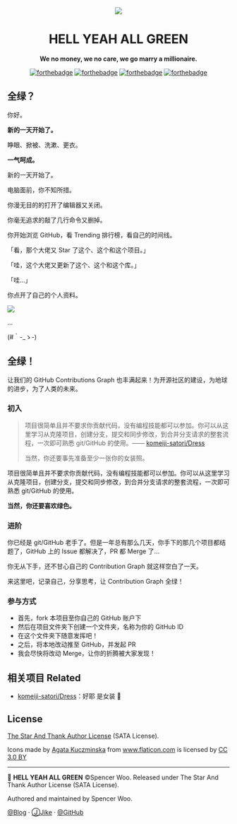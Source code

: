 <div align="center"><img src="https://i.loli.net/2019/01/03/5c2e090d2cdcd.png"></div>

<h1 align="center">HELL YEAH ALL GREEN</h1>

<p align="center">
<strong>We no money, we no care, we go marry a millionaire.</strong><br>
</p>

<div align="center">

[![forthebadge](https://forthebadge.com/images/badges/built-by-hipsters.svg)](https://forthebadge.com)
[![forthebadge](https://forthebadge.com/images/badges/powered-by-responsibility.svg)](https://forthebadge.com)
[![forthebadge](https://forthebadge.com/images/badges/uses-badges.svg)](https://forthebadge.com)
[![forthebadge](https://forthebadge.com/images/badges/you-didnt-ask-for-this.svg)](https://forthebadge.com)

</div>

## 全绿？

你好。

**新的一天开始了。**

睁眼、掀被、洗漱、更衣。

**一气呵成。**

新的一天开始了。

电脑面前，你不知所措。

你漫无目的的打开了编辑器又关闭。

你毫无追求的敲了几行命令又删掉。

你开始浏览 GitHub，看 Trending 排行榜，看自己的时间线。

「看，那个大佬又 Star 了这个、这个和这个项目。」

「哇，这个大佬又更新了这个、这个和这个库。」

「哇...」

你点开了自己的个人资料。

![](https://i.loli.net/2019/01/03/5c2dfd73b4b09.png)

...

(#｀-_ゝ-)

## 全绿！

让我们的 GitHub Contributions Graph 也丰满起来！为开源社区的建设，为地球的进步，为了人类的未来。

### 初入

> 项目很简单且并不要求你贡献代码，没有编程技能都可以参加。你可以从这里学习从克隆项目，创建分支，提交和同步修改，到合并分支请求的整套流程，一次即可熟悉 git/GitHub 的使用。—— [komeiji-satori/Dress](https://github.com/komeiji-satori/Dress)
>
> 当然，你还要事先准备至少一张你的女装照。

项目很简单且并不要求你贡献代码，没有编程技能都可以参加。你可以从这里学习从克隆项目，创建分支，提交和同步修改，到合并分支请求的整套流程，一次即可熟悉 git/GitHub 的使用。

**当然，你还要喜欢绿色。**

### 进阶

你已经是 git/GitHub 老手了。但是一年总有那么几天，你手下的那几个项目都结题了，GitHub 上的 Issue 都解决了，PR 都 Merge 了...

你无从下手，还不甘心自己的 Contribution Graph 就这样空白了一天。

来这里吧，记录自己，分享思考，让 Contribution Graph 全绿！

### 参与方式

- 首先，fork 本项目至你自己的 GitHub 账户下
- 然后在项目文件夹下创建一个文件夹，名称为你的 GitHub ID
- 在这个文件夹下随意发挥吧！
- 之后，将本地改动推至 GitHub，并发起 PR
- 我会尽快将改动 Merge，让你的折腾被大家发现！

## 相关项目 Related

- [komeiji-satori/Dress](https://github.com/komeiji-satori/Dress)：好耶 是女装 👗

## License

[The Star And Thank Author License](https://github.com/zTrix/sata-license) (SATA License).

<div>Icons made by <a href="https://www.flaticon.com/authors/agata-kuczminska" title="Agata Kuczminska">Agata Kuczminska</a> from <a href="https://www.flaticon.com/" 			    title="Flaticon">www.flaticon.com</a> is licensed by <a href="http://creativecommons.org/licenses/by/3.0/" 			    title="Creative Commons BY 3.0" target="_blank">CC 3.0 BY</a></div>

---

🎄 **HELL YEAH ALL GREEN** ©Spencer Woo. Released under The Star And Thank Author License (SATA License).

Authored and maintained by Spencer Woo.

[@Blog](https://spencerwoo.com/) · [ⒿJike](https://web.okjike.com/user/4DDA0425-FB41-4188-89E4-952CA15E3C5E/post) · [@GitHub](https://github.com/spencerwooo)